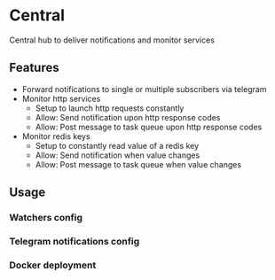 # Central
Central hub to deliver notifications and monitor services

## Features

- Forward notifications to single or multiple subscribers via telegram
- Monitor http services
    - Setup to launch http requests constantly
    - Allow: Send notification upon http response codes
    - Allow: Post message to task queue upon http response codes
- Monitor redis keys
    - Setup to constantly read value of a redis key
    - Allow: Send notification when value changes
    - Allow: Post message to task queue when value changes

## Usage

### Watchers config

### Telegram notifications config

### Docker deployment
